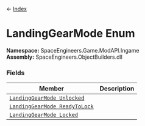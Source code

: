 ← [Index](index.md)
# LandingGearMode Enum
**Namespace:** SpaceEngineers.Game.ModAPI.Ingame  
**Assembly:** SpaceEngineers.ObjectBuilders.dll  
### Fields
|Member|Description|
|---|---|
|[`LandingGearMode Unlocked`](SpaceEngineers.Game.ModAPI.Ingame.Unlocked.md)||
|[`LandingGearMode ReadyToLock`](SpaceEngineers.Game.ModAPI.Ingame.ReadyToLock.md)||
|[`LandingGearMode Locked`](SpaceEngineers.Game.ModAPI.Ingame.Locked.md)||
